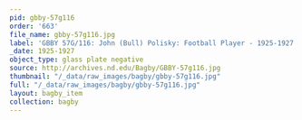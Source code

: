 ```yaml
---
pid: gbby-57g116
order: '663'
file_name: gbby-57g116.jpg
label: 'GBBY 57G/116: John (Bull) Polisky: Football Player - 1925-1927'
_date: 1925-1927
object_type: glass plate negative
source: http://archives.nd.edu/Bagby/GBBY-57g116.jpg
thumbnail: "/_data/raw_images/bagby/gbby-57g116.jpg"
full: "/_data/raw_images/bagby/gbby-57g116.jpg"
layout: bagby_item
collection: bagby
---
```


